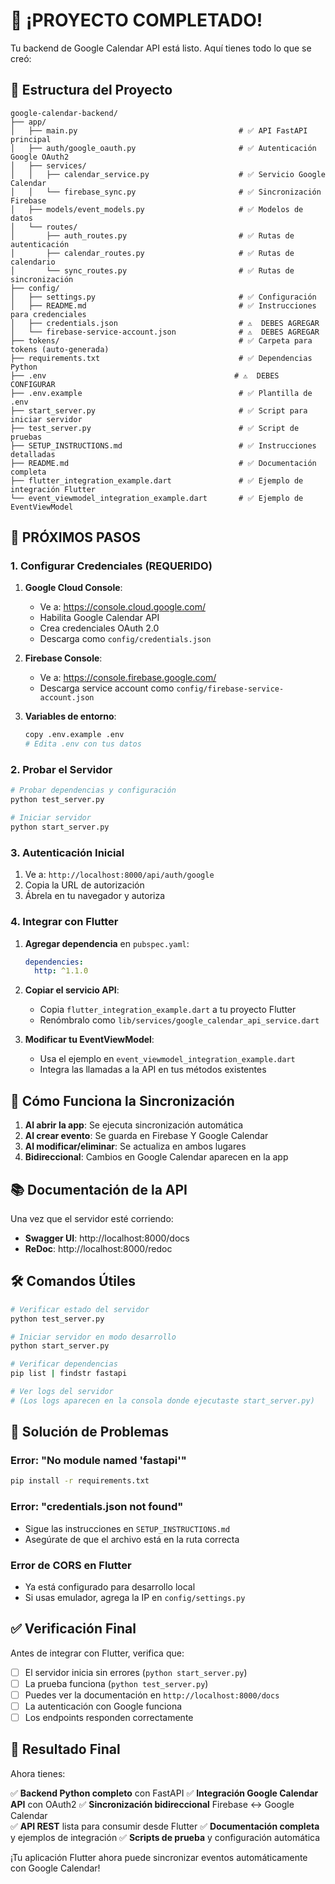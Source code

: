 # 🎉 ¡PROYECTO COMPLETADO!

Tu backend de Google Calendar API está listo. Aquí tienes todo lo que se creó:

## 📁 Estructura del Proyecto

```
google-calendar-backend/
├── app/
│   ├── main.py                                    # ✅ API FastAPI principal
│   ├── auth/google_oauth.py                       # ✅ Autenticación Google OAuth2
│   ├── services/
│   │   ├── calendar_service.py                    # ✅ Servicio Google Calendar
│   │   └── firebase_sync.py                       # ✅ Sincronización Firebase
│   ├── models/event_models.py                     # ✅ Modelos de datos
│   └── routes/
│       ├── auth_routes.py                         # ✅ Rutas de autenticación
│       ├── calendar_routes.py                     # ✅ Rutas de calendario
│       └── sync_routes.py                         # ✅ Rutas de sincronización
├── config/
│   ├── settings.py                                # ✅ Configuración
│   ├── README.md                                  # ✅ Instrucciones para credenciales
│   ├── credentials.json                           # ⚠️  DEBES AGREGAR
│   └── firebase-service-account.json              # ⚠️  DEBES AGREGAR
├── tokens/                                        # ✅ Carpeta para tokens (auto-generada)
├── requirements.txt                               # ✅ Dependencias Python
├── .env                                          # ⚠️  DEBES CONFIGURAR
├── .env.example                                   # ✅ Plantilla de .env
├── start_server.py                                # ✅ Script para iniciar servidor
├── test_server.py                                 # ✅ Script de pruebas
├── SETUP_INSTRUCTIONS.md                          # ✅ Instrucciones detalladas
├── README.md                                      # ✅ Documentación completa
├── flutter_integration_example.dart               # ✅ Ejemplo de integración Flutter
└── event_viewmodel_integration_example.dart       # ✅ Ejemplo de EventViewModel
```

## 🚀 PRÓXIMOS PASOS

### 1. Configurar Credenciales (REQUERIDO)

1. **Google Cloud Console**:
   - Ve a: https://console.cloud.google.com/
   - Habilita Google Calendar API
   - Crea credenciales OAuth 2.0
   - Descarga como `config/credentials.json`

2. **Firebase Console**:
   - Ve a: https://console.firebase.google.com/
   - Descarga service account como `config/firebase-service-account.json`

3. **Variables de entorno**:
   ```bash
   copy .env.example .env
   # Edita .env con tus datos
   ```

### 2. Probar el Servidor

```bash
# Probar dependencias y configuración
python test_server.py

# Iniciar servidor
python start_server.py
```

### 3. Autenticación Inicial

1. Ve a: `http://localhost:8000/api/auth/google`
2. Copia la URL de autorización
3. Ábrela en tu navegador y autoriza

### 4. Integrar con Flutter

1. **Agregar dependencia** en `pubspec.yaml`:
   ```yaml
   dependencies:
     http: ^1.1.0
   ```

2. **Copiar el servicio API**:
   - Copia `flutter_integration_example.dart` a tu proyecto Flutter
   - Renómbralo como `lib/services/google_calendar_api_service.dart`

3. **Modificar tu EventViewModel**:
   - Usa el ejemplo en `event_viewmodel_integration_example.dart`
   - Integra las llamadas a la API en tus métodos existentes

## 🔄 Cómo Funciona la Sincronización

1. **Al abrir la app**: Se ejecuta sincronización automática
2. **Al crear evento**: Se guarda en Firebase Y Google Calendar
3. **Al modificar/eliminar**: Se actualiza en ambos lugares
4. **Bidireccional**: Cambios en Google Calendar aparecen en la app

## 📚 Documentación de la API

Una vez que el servidor esté corriendo:
- **Swagger UI**: http://localhost:8000/docs
- **ReDoc**: http://localhost:8000/redoc

## 🛠️ Comandos Útiles

```bash
# Verificar estado del servidor
python test_server.py

# Iniciar servidor en modo desarrollo
python start_server.py

# Verificar dependencias
pip list | findstr fastapi

# Ver logs del servidor
# (Los logs aparecen en la consola donde ejecutaste start_server.py)
```

## 🚨 Solución de Problemas

### Error: "No module named 'fastapi'"
```bash
pip install -r requirements.txt
```

### Error: "credentials.json not found"
- Sigue las instrucciones en `SETUP_INSTRUCTIONS.md`
- Asegúrate de que el archivo está en la ruta correcta

### Error de CORS en Flutter
- Ya está configurado para desarrollo local
- Si usas emulador, agrega la IP en `config/settings.py`

## ✅ Verificación Final

Antes de integrar con Flutter, verifica que:

- [ ] El servidor inicia sin errores (`python start_server.py`)
- [ ] La prueba funciona (`python test_server.py`)
- [ ] Puedes ver la documentación en `http://localhost:8000/docs`
- [ ] La autenticación con Google funciona
- [ ] Los endpoints responden correctamente

## 🎯 Resultado Final

Ahora tienes:

✅ **Backend Python completo** con FastAPI
✅ **Integración Google Calendar API** con OAuth2
✅ **Sincronización bidireccional** Firebase ↔ Google Calendar  
✅ **API REST** lista para consumir desde Flutter
✅ **Documentación completa** y ejemplos de integración
✅ **Scripts de prueba** y configuración automática

¡Tu aplicación Flutter ahora puede sincronizar eventos automáticamente con Google Calendar!
